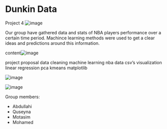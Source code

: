 # Dunkin Data
Project 4
![image](https://user-images.githubusercontent.com/105876931/202012494-bb99f530-c9ba-47b0-83f1-8baa08f7111a.png)


Our group have gathered data and stats of NBA players performance over a certain time period. Machince learning methods were used to get a clear ideas and predictions around this information.

content![image](https://user-images.githubusercontent.com/105876931/202015389-d2874a9c-94b8-4fb7-909f-097f641ac79a.png)

project proposal 
data cleaning
machine learning 
nba data csv’s
visualization
linear regression
pca
kmeans
matplotlib

![image](https://user-images.githubusercontent.com/105876931/202015495-a2a399ea-f41b-4fe3-9b2c-8477348388db.png)


![image](https://user-images.githubusercontent.com/105876931/202015659-61493c1b-52e2-4062-a6dd-afeb379057a2.png)

Group members:
- Abdullahi
- Quseyna
- Motasim
- Mohamed
